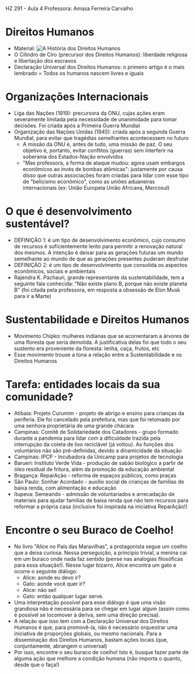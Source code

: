 HZ 291 - Aula 4
Professora: Amasa Ferreira Carvalho

# Direitos Humanos
- Material: ![A História dos Direitos Humanos](https://www.youtube.com/watch?v=EvGvVYWbXRg)
- O Cilindro de Ciro (precursor dos Direitos Humanos): liberdade religiosa e libertação dos escravos
- Declaração Universal dos Direitos Humanos: o primeiro artigo é o mais lembrado = Todos os humanos nascem livres e iguais

# Organizações Internacionais
- Liga das Nações (1919): precursora da ONU, cujas ações eram severamente limitada pela necessidade de unanimidade para tomar decisões. Foi criada após a Primeira Guerra Mundial
- Organização das Nações Unidas (1945): criada após a segunda Guerra Mundial, para evitar que tragédias semelhantes acontecessem no futuro
    - A missão da ONU é, antes de tudo, uma missão de paz. O seu objetivo é, portanto, evitar conflitos (guerras) sem interferir na soberania dos Estados-Nação envolvidos
    - "Mas professora, a forma de ataque mudou: agora usam embargos econômicos ao invés de bombas atômicas": justamente por causa disso que outras associações foram criadas para lidar com esse tipo de "belicismo econômico", como as uniões aduaneiras internacionais (ex: União Europeia União Africana, Mercosul)

# O que é desenvolvimento sustentável?
- DEFINIÇÃO 1: é um tipo de desenvolvimento econômico, cujo consumo de recursos é suficientemente lento para permitir a renovação natural dos mesmos. A intenção é deixar para as gerações futuras um mundo semelhante ao mundo de que as gerações presentes puderam desfrutar
- DEFINIÇÃO 2: é um tipo de desenvolvimento que consolida os aspectos econômicos, sociais e ambientais
- Rajendra K. Pachauri, grande representante da sustentabilidade, tem a seguinte fala conhecida: "Não existe plano B, porque não existe planeta B" (foi citada pela professora, em resposta a obsessão de Elon Musk para ir a Marte)

# Sustentabilidade e Direitos Humanos
- Movimento Chipko: mulheres indianas que se acorrentaram a árvores de uma floresta que seria demolida. A justificativa delas foi que todo o seu sustento era proveniente da floresta: lenha, caça, frutos, etc
- Esse movimento trouxe a tona a relação entre a Sustentabilidade e os Direitos Humanos

# Tarefa: entidades locais da sua comunidade?
- Atibaia: Projeto Curumim - projeto de abrigo e ensino para crianças da periferia. Ele foi cancelado pela prefeitura, mas que foi retomado por uma senhora proprietária de uma grande chácara
- Campinas: Comitê de Solidariedade dos Catadores - grupo formado durante a pandemia para lidar com a dificuldade trazida pela interrupção da coleta de lixo reciclável (já voltou). As funções dos voluntários não são pré-definidas, devido a dinamicidade da situação
- Campinas: IPCP - Incubadora da Unicamp para projetos de tecnologia
- Barueri: Instituto Verde Vida - produção de sabão biológico a partir de óleo residual de fritura, além da promoção da educação ambiental
- Bragança: ReparAção - reforma de espaços públicos, como praças
- São Paulo: Sonhar Acordado - auxílio social de crianças de famílias de baixa renda, com alimentação e educação
- Itupeva: Semeando - admissão de voluntariados e arrecadação de materiais para ajudar famílias de baixa renda que não tem recursos para reformar a própria casa (inclusive foi inspirada na iniciativa ReparAção!)

# Encontre o seu Buraco de Coelho!
- No livro "Alice no País das Maravilhas", a protagonista segue um coelho que a deixa curiosa. Nessa perseguição, a princípio trivial, a menina cai em um buraco onde nada faz sentido (pense nas analogias filosóficas para essa situação!). Nesse lugar bizarro, Alice encontra um gato e ocorre o seguinte diálogo:
    - Alice: aonde eu devo ir?
    - Gato: aonde você quer ir?
    - Alice: não sei!
    - Gato: então qualquer lugar serve.
- Uma interpretação possível para esse diálogo é que uma visão grandiosa não é necessária para se chegar em lugar algum (assim como é possível se locomover à deriva, sem uma direção precisa).
- A relação que isso tem com a Declaração Universal dos Direitos Humanos é que, para promovê-la, não é necessário orquestrar uma iniciativa de proporções globais, ou mesmo nacionais. Para a disseminação dos Direitos Humanos, bastam ações locais (que, conjuntamente, abrangem o universal)
- Por isso, encontre o seu buraco de coelho! Isto é, busque fazer parte de alguma ação que melhore a condição humana (não importa o quanto, desde que o faça!)
